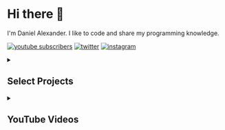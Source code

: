 # Hi there 👋

<p>I'm Daniel Alexander. I like to code and share my programming knowledge.</p>

<!-- Social badges section -->
<!-- Badges with custom icons - https://github.com/DenverCoder1/custom-icon-badges -->
<!-- View counter - https://github.com/DenverCoder1/Simple-View-Counter -->
<p align="left">
  <a href="https://www.youtube.com/channel/UCiywQf9i39QRnhLPdduVNUw?sub_confirmation=1">
    <img alt="youtube subscribers" title="Subscribe to my YouTube channel" src="https://custom-icon-badges.demolab.com/youtube/channel/subscribers/UCiywQf9i39QRnhLPdduVNUw?label=heydanzo&style=for-the-badge&logoColor=white&labelColor=CE4630&logo=video"/></a>
  <a href="https://twitter.com/heydanzo">
    <img alt="twitter" title="Follow me on Twitter" src="https://img.shields.io/badge/heydanzo-1DA1F2?style=for-the-badge&logo=twitter&logoColor=white"/></a>
  <a href="https://www.youtube.com/channel/UCiywQf9i39QRnhLPdduVNUw?sub_confirmation=1">
    <img alt="instagram" title="Follow me on Instagram" src="https://img.shields.io/badge/heydanzo-E4405F?style=for-the-badge&logo=instagram&logoColor=white"/></a>
    
</p>

<details>
    <summary><h2>Select Projects</h2></summary>
  <p align="left">
    <a href="https://github.com/realdanielalexander/image-classification-flutter"><img width="278" src="https://github-readme-stats.vercel.app/api/pin/?username=realdanielalexander&repo=image-classification-flutter&theme=react&bg_color=1F222E&title_color=77E1FF&hide_border=true&icon_color=F8D866&show_icons=false&" alt="image-classification-flutter"></a>
    <a href="https://github.com/realdanielalexander/semantic-segmentation"><img width="278" src="https://github-readme-stats.vercel.app/api/pin/?username=realdanielalexander&repo=semantic-segmentation&theme=react&bg_color=1F222E&title_color=77E1FF&hide_border=true&icon_color=F8D866&show_icons=false" alt="semantic-segmentation"></a>
    <a href="https://github.com/realdanielalexander/semantic-segmentation-api"><img width="278" src="https://github-readme-stats.vercel.app/api/pin/?username=realdanielalexander&repo=semantic-segmentation-api&theme=react&bg_color=1F222E&title_color=77E1FF&hide_border=true&icon_color=F8D866&show_icons=false" alt="semantic-segmentation-api"></a>
    <a href="https://github.com/realdanielalexander/entry-task"><img width="278" src="https://github-readme-stats.vercel.app/api/pin/?username=realdanielalexander&repo=entry-task&theme=react&bg_color=1F222E&title_color=77E1FF&hide_border=true&icon_color=F8D866&show_icons=false" alt="entry-task"></a>
    <a href="https://github.com/realdanielalexander/nantaboga"><img width="278" src="https://github-readme-stats.vercel.app/api/pin/?username=realdanielalexander&repo=nantaboga&theme=react&bg_color=1F222E&title_color=77E1FF&hide_border=true&icon_color=F8D866&show_icons=false" alt="nantaboga"></a>
    <a href="https://github.com/realdanielalexander/bangkit-backend"><img width="278" src="https://github-readme-stats.vercel.app/api/pin/?username=realdanielalexander&repo=bangkit-backend&theme=react&bg_color=1F222E&title_color=77E1FF&hide_border=true&icon_color=F8D866&show_icons=false" alt="bangkit-backend"></a>
  </p>
</details>

<details>
    <summary><h2>YouTube Videos</h2></summary>

<!-- BEGIN YOUTUBE-CARDS -->

[![Asal Kau Bahagia - Armada [Fingerstyle Guitar]](https://ytcards.demolab.com/?id=Md0JsvxRMb4&title=Asal+Kau+Bahagia+-+Armada+%5BFingerstyle+Guitar%5D&lang=en&timestamp=1499698637&background_color=%230d1117&title_color=%23ffffff&stats_color=%23dedede&max_title_lines=1&width=250&border_radius=5 "Asal Kau Bahagia - Armada [Fingerstyle Guitar]")](https://www.youtube.com/watch?v=Md0JsvxRMb4)
[![Chained to the Rhythm - Katy Perry [Fingerstyle Guitar]](https://ytcards.demolab.com/?id=Bnwm4G4-Ax4&title=Chained+to+the+Rhythm+-+Katy+Perry+%5BFingerstyle+Guitar%5D&lang=en&timestamp=1490166926&background_color=%230d1117&title_color=%23ffffff&stats_color=%23dedede&max_title_lines=1&width=250&border_radius=5 "Chained to the Rhythm - Katy Perry [Fingerstyle Guitar]")](https://www.youtube.com/watch?v=Bnwm4G4-Ax4)
[![[WITH TABS] Alone - Alan Walker [Fingerstyle Guitar Cover]](https://ytcards.demolab.com/?id=F_FRZmePyZI&title=%5BWITH+TABS%5D+Alone+-+Alan+Walker+%5BFingerstyle+Guitar+Cover%5D&lang=en&timestamp=1484064367&background_color=%230d1117&title_color=%23ffffff&stats_color=%23dedede&max_title_lines=1&width=250&border_radius=5 "[WITH TABS] Alone - Alan Walker [Fingerstyle Guitar Cover]")](https://www.youtube.com/watch?v=F_FRZmePyZI)
[![The Chainsmokers - Setting Fires ft. XYLØ [Fingerstyle Guitar]](https://ytcards.demolab.com/?id=z97c8s8uhUY&title=The+Chainsmokers+-+Setting+Fires+ft.+XYL%C3%98+%5BFingerstyle+Guitar%5D&lang=en&timestamp=1478929663&background_color=%230d1117&title_color=%23ffffff&stats_color=%23dedede&max_title_lines=1&width=250&border_radius=5 "The Chainsmokers - Setting Fires ft. XYLØ [Fingerstyle Guitar]")](https://www.youtube.com/watch?v=z97c8s8uhUY)
[![[WITH TABS] Dangerous Woman - Ariana Grande [Fingerstyle Guitar Cover]](https://ytcards.demolab.com/?id=_aZm9yEH-_k&title=%5BWITH+TABS%5D+Dangerous+Woman+-+Ariana+Grande+%5BFingerstyle+Guitar+Cover%5D&lang=en&timestamp=1459878027&background_color=%230d1117&title_color=%23ffffff&stats_color=%23dedede&max_title_lines=1&width=250&border_radius=5 "[WITH TABS] Dangerous Woman - Ariana Grande [Fingerstyle Guitar Cover]")](https://www.youtube.com/watch?v=_aZm9yEH-_k)
[![[WITH TABS] Try Everything "Zootopia" - Shakira - Fingerstyle](https://ytcards.demolab.com/?id=5pwrwqwx9Ms&title=%5BWITH+TABS%5D+Try+Everything+%22Zootopia%22+-+Shakira+-+Fingerstyle&lang=en&timestamp=1457928610&background_color=%230d1117&title_color=%23ffffff&stats_color=%23dedede&max_title_lines=1&width=250&border_radius=5 '[WITH TABS] Try Everything "Zootopia" - Shakira - Fingerstyle')](https://www.youtube.com/watch?v=5pwrwqwx9Ms)

<!-- END YOUTUBE-CARDS -->

</details>

<!--
**realdanielalexander/realdanielalexander** is a ✨ _special_ ✨ repository because its `README.md` (this file) appears on your GitHub profile.

Here are some ideas to get you started:

- 🔭 I’m currently working on ...
- 🌱 I’m currently learning ...
- 👯 I’m looking to collaborate on ...
- 🤔 I’m looking for help with ...
- 💬 Ask me about ...
- 📫 How to reach me: ...
- 😄 Pronouns: ...
- ⚡ Fun fact: ...
-->
